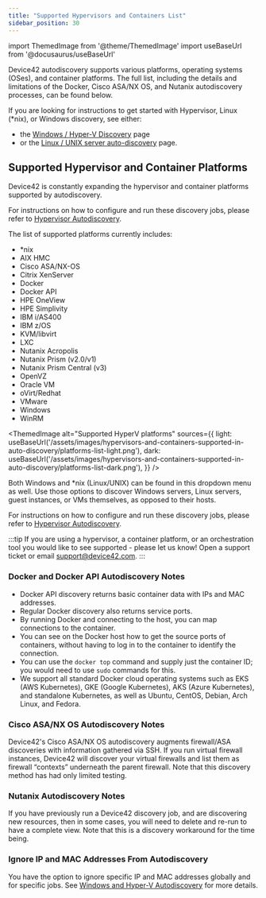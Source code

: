 ```yaml
---
title: "Supported Hypervisors and Containers List"
sidebar_position: 30
---
```


import ThemedImage from '@theme/ThemedImage'
import useBaseUrl from '@docusaurus/useBaseUrl'

Device42 autodiscovery supports various platforms, operating systems (OSes), and container platforms. The full list, including the details and limitations of the Docker, Cisco ASA/NX OS, and Nutanix autodiscovery processes, can be found below.

If you are looking for instructions to get started with Hypervisor, Linux (\*nix), or Windows discovery, see either: 
- the [Windows / Hyper-V Discovery](/auto-discovery/windows-and-hyper-v-auto-discovery.mdx) page 
- or the [Linux / UNIX server auto-discovery](/auto-discovery/linux-unix-server-auto-discovery.mdx) page.

## Supported Hypervisor and Container Platforms

Device42 is constantly expanding the hypervisor and container platforms supported by autodiscovery. 

For instructions on how to configure and run these discovery jobs, please refer to [Hypervisor Autodiscovery](auto-discovery/virtual-machine-auto-discovery.mdx). 

The list of supported platforms currently includes:

- \*nix
- AIX HMC
- Cisco ASA/NX-OS
- Citrix XenServer
- Docker
- Docker API
- HPE OneView
- HPE Simplivity
- IBM i/AS400
- IBM z/OS
- KVM/libvirt
- LXC
- Nutanix Acropolis
- Nutanix Prism (v2.0/v1)
- Nutanix Prism Central (v3)
- OpenVZ
- Oracle VM
- oVirt/Redhat
- VMware
- Windows
- WinRM

<ThemedImage
  alt="Supported HyperV platforms"
  sources={{
    light: useBaseUrl('/assets/images/hypervisors-and-containers-supported-in-auto-discovery/platforms-list-light.png'),
    dark: useBaseUrl('/assets/images/hypervisors-and-containers-supported-in-auto-discovery/platforms-list-dark.png'),
  }}
/>

Both Windows and \*nix (Linux/UNIX) can be found in this dropdown menu as well. Use those options to discover Windows servers, Linux servers, guest instances, or VMs themselves, as opposed to their hosts.

For instructions on how to configure and run these discovery jobs, please refer to [Hypervisor Autodiscovery](auto-discovery/virtual-machine-auto-discovery.md). 

:::tip
If you are using a hypervisor, a container platform, or an orchestration tool you would like to see supported - please let us know! Open a support ticket or email [support@device42.com](mailto:support@device42.com).
:::

### Docker and Docker API Autodiscovery Notes

- Docker API discovery returns basic container data with IPs and MAC addresses.
- Regular Docker discovery also returns service ports.
- By running Docker and connecting to the host, you can map connections to the container.
- You can see on the Docker host how to get the source ports of containers, without having to log in to the container to identify the connection.
- You can use the `docker top` command and supply just the container ID; you would need to use `sudo` commands for this.
- We support all standard Docker cloud operating systems such as EKS (AWS Kubernetes), GKE (Google Kubernetes), AKS (Azure Kubernetes), and standalone Kubernetes, as well as Ubuntu, CentOS, Debian, Arch Linux, and Fedora.

### Cisco ASA/NX OS Autodiscovery Notes

Device42's Cisco ASA/NX OS autodiscovery augments firewall/ASA discoveries with information gathered via SSH. If you run virtual firewall instances, Device42 will discover your virtual firewalls and list them as firewall “contexts” underneath the parent firewall. Note that this discovery method has had only limited testing.

### Nutanix Autodiscovery Notes

If you have previously run a Device42 discovery job, and are discovering new resources, then in some cases, you will need to delete and re-run to have a complete view. Note that this is a discovery workaround for the time being.

### Ignore IP and MAC Addresses From Autodiscovery

You have the option to ignore specific IP and MAC addresses globally and for specific jobs. See [Windows and Hyper-V Autodiscovery](/auto-discovery/windows-and-hyper-v-auto-discovery/#option-to-ignore-ipsmac-addresses.md) for more details.
